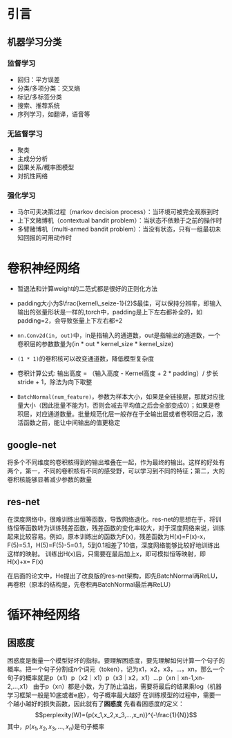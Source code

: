 # 引言
## 机器学习分类
### 监督学习
- 回归：平方误差
- 分类/多项分类：交叉熵
- 标记/多标签分类
- 搜索、推荐系统
- 序列学习，如翻译，语音等

### 无监督学习
- 聚类
- 主成分分析
- 因果关系/概率图模型
- 对抗性网络

### 强化学习
- 马尔可夫决策过程（markov decision process）：当环境可被完全观察到时
- 上下文赌博机（contextual bandit problem）：当状态不依赖于之前的操作时
- 多臂赌博机（multi-armed bandit problem）：当没有状态，只有一组最初未知回报的可用动作时

# 卷积神经网络
- 暂退法和计算weight的二范式都是很好的正则化方法
- padding大小为$\frac{kernel\_seize-1}{2}$最佳，可以保持分辨率，即输入输出的张量形状是一样的,torch中，padding是上下左右都补全的，如padding=2，会导致张量上下左右都+2
- `nn.Conv2d(in, out)`中，in是指输入的通道数，out是指输出的通道数，一个卷积层的参数数量为(in * out * kernel_size * kernel_size)

- `(1 * 1)`的卷积核可以改变通道数，降低模型复杂度
- 卷积计算公式: 输出高度 = （输入高度 - Kernel高度 + 2 * padding）/ 步长stride + 1，除法为向下取整
- `BatchNormal(num_feature)`，参数为样本大小，如果是全链接层，那就对应批量大小（因此批量不能为1，否则会减去平均值之后会全部变成0）；如果是卷积层，对应通道数量。批量规范化层一般存在于全输出层或者卷积层之后，激活函数之前，能让中间输出的值更稳定

## google-net
将多个不同维度的卷积核得到的输出堆叠在一起，作为最终的输出。这样的好处有两个，第一，不同的卷积核有不同的感受野，可以学习到不同的特征；第二，大的卷积核能够显著减少参数的数量

## res-net
在深度网络中，很难训练出恒等函数，导致网络退化。res-net的思想在于，将训练恒等函数转为训练残差函数，残差函数的变化率较大，对于深度网络来说，训练起来比较容易。例如，原本训练出的函数为F(x)，残差函数为H(x)=F(x)-x，F(5)=5.1，H(5)=F(5)-5=0.1，5到0.1相差了10倍，深度网络能够比较好地训练出这样的映射。
训练出H(x)后，只需要在最后加上x，即可模拟恒等映射，即H(x)+x= F(x)

在后面的论文中，He提出了改良版的res-net架构，即先BatchNormal再ReLU，再卷积（原本的结构是，先卷积再BatchNormal最后再ReLU）

# 循环神经网络
## 困惑度
困惑度是衡量一个模型好坏的指标。要理解困惑度，要先理解如何计算一个句子的概率。把一个句子分割成n个词元（token），记为x1，x2，x3，...，xn，那么一个句子的概率就是p（x1）p（x2｜x1）p（x3｜x2，x1）...p（xn｜xn-1,xn-2,...,x1）
由于p（xn）都是小数，为了防止溢出，需要将最后的结果乘log（机器学习框架一般是10底或者e底），句子概率最大越好
在训练模型的过程中，需要一个越小越好的损失函数，因此就有了**困惑度**
先看看困惑度的定义：
$$perplexity(W)={p(x_1,x_2,x_3,...,x_n)}^{-\frac{1}{N}}$$
其中，$p(x_1,x_2,x_3,...,x_n)$是句子概率